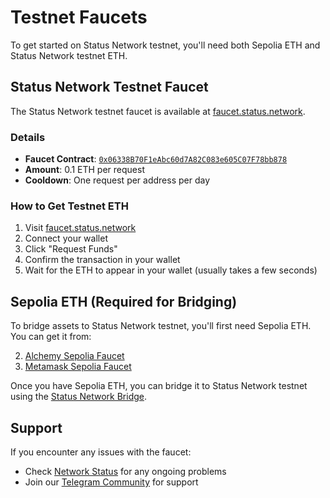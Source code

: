 # Testnet Faucets

To get started on Status Network testnet, you'll need both Sepolia ETH and Status Network testnet ETH.

## Status Network Testnet Faucet

The Status Network testnet faucet is available at [faucet.status.network](https://faucet.status.network).

### Details
- **Faucet Contract**: [`0x06338B70F1eAbc60d7A82C083e605C07F78bb878`](https://sepoliascan.status.network/address/0x06338B70F1eAbc60d7A82C083e605C07F78bb878)
- **Amount**: 0.1 ETH per request
- **Cooldown**: One request per address per day

### How to Get Testnet ETH

1. Visit [faucet.status.network](https://faucet.status.network)
2. Connect your wallet
3. Click "Request Funds"
4. Confirm the transaction in your wallet
5. Wait for the ETH to appear in your wallet (usually takes a few seconds)

## Sepolia ETH (Required for Bridging)

To bridge assets to Status Network testnet, you'll first need Sepolia ETH. You can get it from:

2. [Alchemy Sepolia Faucet](https://www.alchemy.com/faucets/ethereum-sepolia)
3. [Metamask Sepolia Faucet](https://docs.metamask.io/developer-tools/faucet/)

Once you have Sepolia ETH, you can bridge it to Status Network testnet using the [Status Network Bridge](https://bridge.status.network).

## Support

If you encounter any issues with the faucet:
- Check [Network Status](https://health.status.network) for any ongoing problems
- Join our [Telegram Community](https://t.me/+k04A_OZbhIs1Mzc9) for support